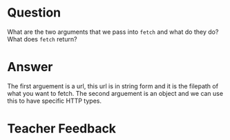 # Question

What are the two arguments that we pass into `fetch` and what do they do? What does `fetch` return?

# Answer

The first arguement is a url, this url is in string form and it is the filepath of what you want to fetch. The second arguement is an object and we can use this to have specific HTTP types.

# Teacher Feedback
